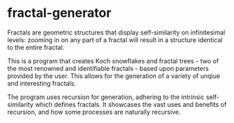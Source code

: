 # fractal-generator

Fractals are geometric structures that display self-similarity on infinitesimal levels: zooming in on any part of a fractal will result in a structure identical to the entire fractal.

This is a program that creates Koch snowflakes and fractal trees - two of the most renowned and identifiable fractals - based upon parameters provided by the user.
This allows for the generation of a variety of unqiue and interesting fractals.

The program uses recursion for generation, adhering to the intrinsic self-similarity which defines fractals. 
It showcases the vast uses and benefits of recursion, and how some processes are naturally recursive.
